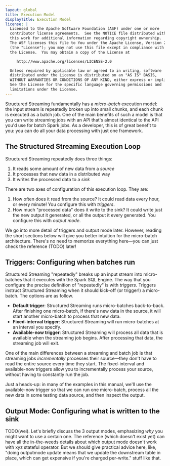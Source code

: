 ```yaml
---
layout: global
title: Execution Model
displayTitle: Execution Model
license: |
  Licensed to the Apache Software Foundation (ASF) under one or more
  contributor license agreements.  See the NOTICE file distributed with
  this work for additional information regarding copyright ownership.
  The ASF licenses this file to You under the Apache License, Version 2.0
  (the "License"); you may not use this file except in compliance with
  the License.  You may obtain a copy of the License at

     http://www.apache.org/licenses/LICENSE-2.0

  Unless required by applicable law or agreed to in writing, software
  distributed under the License is distributed on an "AS IS" BASIS,
  WITHOUT WARRANTIES OR CONDITIONS OF ANY KIND, either express or implied.
  See the License for the specific language governing permissions and
  limitations under the License.
---
```


Structured Streaming fundamentally has a _micro-batch_ execution model: the input stream is repeatedly broken up into small chunks, and each chunk is executed as a batch job. One of the main benefits of such a model is that you can write streaming jobs with an API that's almost identical to the API you'd use for batch Spark jobs. As a developer, this is of great benefit to you: you can do all your data processing with just one framework.

## The Structured Streaming Execution Loop

Structured Streaming repeatedly does three things:

1. It reads some amount of new data from a _source_
2. It processes that new data in a distributed way
3. It writes the processed data to a _sink_

There are two axes of configuration of this execution loop. They are:

1. How often does it read from the source? It could read data every hour, or every minute! You configure this with _triggers_.
2. How much "processed data" does it write to the sink? It could write just the new output it generated, or all the output it every generated. You configure this with _output mode_.

We go into more detail of triggers and output mode later. However, reading the short sections below will give you better intuition for the micro-batch architecture. There's no need to memorize everything here—you can just check the reference (TODO) later!

## Triggers: Configuring when batches run

Structured Streaming "repeatedly" breaks up an input stream into micro-batches that it executes with the Spark SQL Engine. The way that you configure the precise definition of "repeatedly" is with _triggers_. Triggers instruct Structured Streaming when it should kick-off (or trigger!) a micro-batch. The options are as follow.

- **Default trigger**: Structured Streaming runs micro-batches back-to-back. After finishing one micro-batch, if there's new data in the source, it will start another micro-batch to process that new data.
- **Fixed-interval trigger**: Structured Streaming will run micro-batches at an interval you specify.
- **Available-now trigger**: Structured Streaming will process all data that is available when the streaming job begins. After processing that data, the streaming job will exit.

One of the main differences between a streaming and batch job is that streaming jobs _incrementally_ processes their source—they don't have to read the entire source every time they start. The fixed-interval and available-now triggers allow you to incrementally process your source, without having to constantly run the job.

Just a heads-up: in many of the examples in this manual, we'll use the available-now trigger so that we can run one micro-batch, process all the new data in some testing data source, and then inspect the output.

## Output Mode: Configuring what is written to the sink

TODO(wei). Let's briefly discuss the 3 output modes, emphasizing _why_ you might want to use a certain one. The reference (which doesn't exist yet) can have all the in-the-weeds details about which output mode doesn't work with xyz stateful operator. But we should give practical advice here, like, "doing outputmode update means that we update the downstream table in place, which can get expensive if you're charged per-write." stuff like that.
